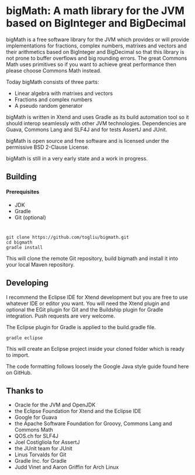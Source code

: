 # bigMath: A math library for the JVM based on BigInteger and BigDecimal

bigMath is a free software library for the JVM which provides or will provide implementations for fractions, 
complex numbers, matrixes and vectors and their arithmetics based on BigInteger and BigDecimal so that this 
library is not prone to buffer overflows and big rounding errors. The great Commons Math uses primitives 
so if you want to achieve great performance then please choose Commons Math instead.

Today bigMath consists of three parts:
* Linear algebra with matrixes and vectors
* Fractions and complex numbers
* A pseudo random generator

bigMath is written in Xtend and uses Gradle as its build automation tool so it should interop 
seamlessly with other JVM technologies.
Dependencies are Guava, Commons Lang and SLF4J and for tests AssertJ and JUnit.

bigMath is open source and free software and is licensed under the permissive BSD 2-Clause License.

bigMath is still in a very early state and a work in progress.

## Building

#### Prerequisites
* JDK
* Gradle
* Git (optional)
#
	git clone https://github.com/togliu/bigmath.git
	cd bigmath
	gradle install

This will clone the remote Git repository, build bigmath and install it into your local Maven repository.

## Developing

I recommend the Eclipse IDE for Xtend development but you are free to use whatever IDE or editor you want.
You will need the Xtend plugin and optional the EGit plugin for Git and the Buildship plugin for Gradle
integration. Push requests are very welcome.

The Eclipse plugin for Gradle is applied to the build.gradle file.

    gradle eclipse

This will create an Eclipse project inside your cloned folder which is ready to import.

The code formatting follows loosely the Google Java style guide found here on GitHub.    

## Thanks to
* Oracle for the JVM and OpenJDK
* the Eclipse Foundation for Xtend and the Eclipse IDE
* Google for Guava
* the Apache Software Foundation for Groovy, Commons Lang and Commons Math
* QOS.ch for SLF4J 
* Joel Costigliola for AssertJ
* the JUnit team for JUnit
* Linus Torvalds for Git
* Gradle Inc. for Gradle
* Judd Vinet and Aaron Griffin for Arch Linux
